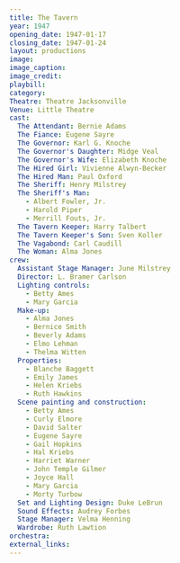 ```yaml
---
title: The Tavern
year: 1947
opening_date: 1947-01-17
closing_date: 1947-01-24
layout: productions
image:
image_caption:
image_credit:
playbill: 
category: 
Theatre: Theatre Jacksonville
Venue: Little Theatre
cast:
  The Attendant: Bernie Adams
  The Fiance: Eugene Sayre
  The Governor: Karl G. Knoche
  The Governor's Daughter: Midge Veal
  The Governor's Wife: Elizabeth Knoche
  The Hired Girl: Vivienne Alwyn-Becker
  The Hired Man: Paul Oxford
  The Sheriff: Henry Milstrey
  The Sheriff's Man:
    - Albert Fowler, Jr.
    - Harold Piper
    - Merrill Fouts, Jr.
  The Tavern Keeper: Harry Talbert
  The Tavern Keeper's Son: Sven Koller
  The Vagabond: Carl Caudill
  The Woman: Alma Jones
crew:
  Assistant Stage Manager: June Milstrey
  Director: L. Bramer Carlson
  Lighting controls:
    - Betty Ames
    - Mary Garcia
  Make-up:
    - Alma Jones
    - Bernice Smith
    - Beverly Adams
    - Elmo Lehman
    - Thelma Witten
  Properties:
    - Blanche Baggett
    - Emily James
    - Helen Kriebs
    - Ruth Hawkins
  Scene painting and construction:
    - Betty Ames
    - Curly Elmore
    - David Salter
    - Eugene Sayre
    - Gail Hopkins
    - Hal Kriebs
    - Harriet Warner
    - John Temple Gilmer
    - Joyce Hall
    - Mary Garcia
    - Morty Turbow
  Set and Lighting Design: Duke LeBrun
  Sound Effects: Audrey Forbes
  Stage Manager: Velma Henning
  Wardrobe: Ruth Lawtion
orchestra:
external_links:
---
```



